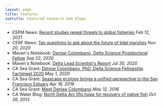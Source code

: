 ```yaml
---
layout: page
title: Features
subtitle: Featured research and blogs
---
```

- ESPM News: [Recent studies reveal threats to global fisheries](https://ourenvironment.berkeley.edu/news/2021/02/two-recent-studies-reveal-threats-global-fisheries) *Feb 12, 2021*
- CERF News: [Ten questions to ask about the future of tidal marshes](https://cerf.memberclicks.net/cesn-november-2020#Article3) *Nov 20, 2020*
- Maven's Notebook: [Denise Colombano, Delta Science Postdoctoral Fellow](https://mavensnotebook.com/cm-expert/denise-colombano/) *Sep 22, 2020*
- Maven's Notebook: [Delta Lead Scientist's Report](https://mavensnotebook.com/2020/07/30/delta-lead-scientist-report-new-research-papers-focus-on-habitat-flow-predation/) *Jul 30, 2020*
- CA Sea Grant: [Denise Colombano, PhD. Delta Science Fellowship Factsheet 2020](https://caseagrant.ucsd.edu/sites/default/files/DSF_Colombano_2020_factsheet_final.pdf) *May 1, 2020*
- CA Sea Grant: [Seascape ecology brings a unified perspective to the San Francisco Estuary](https://caseagrant.ucsd.edu/blogs/seascape-ecology-brings-a-unified-perspective-to-the-san-francisco-estuary) *Apr 16, 2019*
- CA Sea Grant: [Meet Denise Colombano](https://caseagrant.ucsd.edu/blogs/meet-denise-colombano-delta-science-fellow) *May 12, 2016*
- CA Water Blog: [North Delta Arc lifts hope for recovery of native fish](https://californiawaterblog.com/2013/10/26/north-delta-arc-lifts-hope-for-recovery-of-native-fish/) *Oct 26, 2013*
